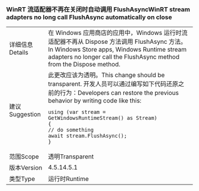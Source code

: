 ### <a name="winrt-stream-adapters-no-long-call-flushasync-automatically-on-close"></a><span data-ttu-id="933bd-101">WinRT 流适配器不再在关闭时自动调用 FlushAsync</span><span class="sxs-lookup"><span data-stu-id="933bd-101">WinRT stream adapters no long call FlushAsync automatically on close</span></span>

|   |   |
|---|---|
|<span data-ttu-id="933bd-102">详细信息</span><span class="sxs-lookup"><span data-stu-id="933bd-102">Details</span></span>|<span data-ttu-id="933bd-103">在 Windows 应用商店的应用中，Windows 运行时流适配器不再从 Dispose 方法调用 FlushAsync 方法。</span><span class="sxs-lookup"><span data-stu-id="933bd-103">In Windows Store apps, Windows Runtime stream adapters no longer call the FlushAsync method from the Dispose method.</span></span>|
|<span data-ttu-id="933bd-104">建议</span><span class="sxs-lookup"><span data-stu-id="933bd-104">Suggestion</span></span>|<span data-ttu-id="933bd-105">此更改应该为透明。</span><span class="sxs-lookup"><span data-stu-id="933bd-105">This change should be transparent.</span></span> <span data-ttu-id="933bd-106">开发人员可以通过编写如下代码还原之前的行为：</span><span class="sxs-lookup"><span data-stu-id="933bd-106">Developers can restore the previous behavior by writing code like this:</span></span><pre><code class="lang-csharp">using (var stream = GetWindowsRuntimeStream() as Stream)&#13;&#10;{&#13;&#10;// do something&#13;&#10;await stream.FlushAsync();&#13;&#10;}&#13;&#10;</code></pre>|
|<span data-ttu-id="933bd-107">范围</span><span class="sxs-lookup"><span data-stu-id="933bd-107">Scope</span></span>|<span data-ttu-id="933bd-108">透明</span><span class="sxs-lookup"><span data-stu-id="933bd-108">Transparent</span></span>|
|<span data-ttu-id="933bd-109">版本</span><span class="sxs-lookup"><span data-stu-id="933bd-109">Version</span></span>|<span data-ttu-id="933bd-110">4.5.1</span><span class="sxs-lookup"><span data-stu-id="933bd-110">4.5.1</span></span>|
|<span data-ttu-id="933bd-111">类型</span><span class="sxs-lookup"><span data-stu-id="933bd-111">Type</span></span>|<span data-ttu-id="933bd-112">运行时</span><span class="sxs-lookup"><span data-stu-id="933bd-112">Runtime</span></span>|

